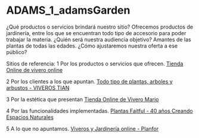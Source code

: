 # ADAMS_1_adamsGarden
¿Qué productos o servicios brindará nuestro sitio?  Ofrecemos productos de jardinería, entre los que se encuentran todo tipo de accesorio para poder trabajar la materia.
¿Quién será nuestra audiencia objetivo? Amantes de las plantas de todas las edades.
¿Cómo ajustaremos nuestra oferta a ese público? 


Sitios de referencia:
1 Por los productos o servicios que ofrecen.
[Tienda Online de vivero online](https://www.vivero-online.com/)

2 Por los clientes a los que apuntan.
[Todo tipo de plantas, arboles y arbustos - VIVEROS TIAN](https://viverostian.com/)

3 Por la estética que presentan
[Tienda Online de Vivero Mario](https://tienda.viveromario.com.ar/?utm_source=search&utm_medium=cpc&utm_campaign=ao_brand&gclid=CjwKCAjw7vuUBhBUEiwAEdu2pIuGywVfagpEzlCxh0H_HQvj9Yik50aZHvB3C6TkBmGVDgBUdOM11hoCraEQAvD_BwE)

4 Por las funcionalidades implementadas.
[Plantas Faitful - 40 años Creando Espacios Naturales
](https://plantasfaitful.com.ar/)

5 A lo que no apuntamos.
[Viveros y Jardinería online - Planfor](https://www.planfor.es/)
